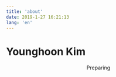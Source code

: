 ```yaml
---
title: 'about'
date: 2019-1-27 16:21:13
lang: 'en'
---
```


# Younghoon Kim

<div align="center">

Preparing

</div>

